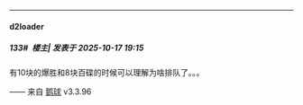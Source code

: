 ﻿
*****

####  d2loader  
##### 133#         楼主| 发表于 2025-10-17 19:15

有10块的爆胜和8块百碟的时候可以理解为啥排队了。。。

—— 来自 [鹅球](https://www.pgyer.com/GcUxKd4w) v3.3.96

